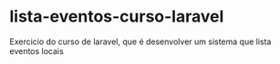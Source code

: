 # lista-eventos-curso-laravel
 Exercicio do curso de laravel, que é desenvolver um sistema que lista eventos locais
